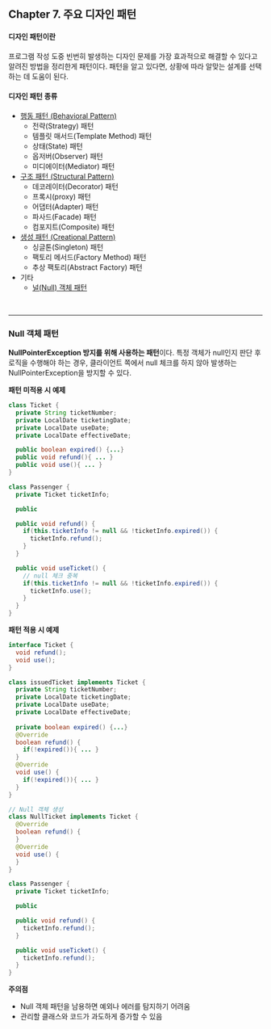 ## **Chapter 7. 주요 디자인 패턴**

#### **디자인 패턴이란**
프로그램 작성 도중 빈번히 발생하는 디자인 문제를 가장 효과적으로 해결할 수 있다고 알려진 방법을 정리한게 패턴이다. 패턴을 알고 있다면, 상황에 따라 알맞는 설계를 선택하는 데 도움이 된다.

#### **디자인 패턴 종류**
+ [행동 패턴 (Behavioral Pattern)](/part3/chapter07/dayoung_behavioral.md)
  + 전략(Strategy) 패턴
  + 템플릿 매서드(Template Method) 패턴
  + 상태(State) 패턴
  + 옵저버(Observer) 패턴
  + 미디에이터(Mediator) 패턴
+ [구조 패턴 (Structural Pattern)](/part3/chapter07/dayoung_structural.md)
  + 데코레이터(Decorator) 패턴
  + 프록시(proxy) 패턴
  + 어댑터(Adapter) 패턴
  + 파사드(Facade) 패턴
  + 컴포지트(Composite) 패턴
+ [생성 패턴 (Creational Pattern)](/part3/chapter07/dayoung_creational.md)
  + 싱글톤(Singleton) 패턴
  + 팩토리 메서드(Factory Method) 패턴
  + 추상 팩토리(Abstract Factory) 패턴
+ 기타
  + [널(Null) 객체 패턴](#null-객체-패턴)

<br>

---

### **Null 객체 패턴**

**NullPointerException 방지를 위해 사용하는 패턴**이다. 특정 객체가 null인지 판단 후 로직을 수행해야 하는 경우, 클라이언트 쪽에서 null 체크를 하지 않아 발생하는 NullPointerException을 방지할 수 있다.

**패턴 미적용 시 예제**
```java
class Ticket {
  private String ticketNumber;
  private LocalDate ticketingDate;
  private LocalDate useDate;
  private LocalDate effectiveDate;

  public boolean expired() {...}
  public void refund(){ ... }
  public void use(){ ... }
}
```

```java
class Passenger {
  private Ticket ticketInfo;

  public 

  public void refund() {
    if(this.ticketInfo != null && !ticketInfo.expired()) {
      ticketInfo.refund();
    }
  }

  public void useTicket() {
    // null 체크 중복
    if(this.ticketInfo != null && !ticketInfo.expired()) {
      ticketInfo.use();
    }
  }
}
```

**패턴 적용 시 예제**
```java
interface Ticket {
  void refund();
  void use();
}

class issuedTicket implements Ticket {
  private String ticketNumber;
  private LocalDate ticketingDate;
  private LocalDate useDate;
  private LocalDate effectiveDate;
  
  private boolean expired() {...}
  @Override
  boolean refund() {
    if(!expired()){ ... }
  }
  @Override
  void use() {
    if(!expired()){ ... }
  }
}

// Null 객체 생성
class NullTicket implements Ticket {
  @Override
  boolean refund() {
  }
  @Override
  void use() {
  }
}
```

```java
class Passenger {
  private Ticket ticketInfo;

  public 

  public void refund() {
    ticketInfo.refund();
  }

  public void useTicket() {
    ticketInfo.refund();
  }
}
```

**주의점**
+ Null 객체 패턴을 남용하면 예외나 에러를 탐지하기 어려움
+ 관리할 클래스와 코드가 과도하게 증가할 수 있음